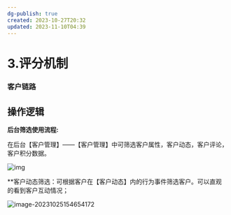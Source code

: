 ```yaml
---  
dg-publish: true  
created: 2023-10-27T20:32  
updated: 2023-11-10T04:39  
---  
```

  
  
# 3.评分机制  
  
  
  
### 客户链路  
  
  
## 操作逻辑  
  
**后台筛选使用流程:**  
  
在后台【客户管理】——【客户管理】中可筛选客户属性，客户动态，客户评论，客户积分数据。  
  
![img](https://cdn.nlark.com/yuque/0/2021/png/1168816/1636623482259-257a5109-8cd3-4a04-b1c5-586a0b37a367.png)  
  
  
  
**客户动态筛选：可根据客户在【客户动态】内的行为事件筛选客户。可以直观的看到客户互动情况；  
  
![image-20231025154654172](https://fastly.jsdelivr.net/gh/hxer520/pic/img202310251546283.png)